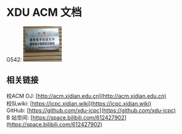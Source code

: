 # XDU ACM 文档

G542: <img src="assets/base.jpg" width="20%">

## 相关链接

校ACM OJ: [http://acm.xidian.edu.cn](http://acm.xidian.edu.cn)  
校队wiki: [https://icpc.xidian.wiki](https://icpc.xidian.wiki)  
GitHub: [https://github.com/xdu-icpc](https://github.com/xdu-icpc)  
B 站空间: [https://space.bilibili.com/612427902](https://space.bilibili.com/612427902)